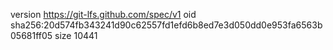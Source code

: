 version https://git-lfs.github.com/spec/v1
oid sha256:20d574fb343241d90c62557fd1efd6b8ed7e3d050dd0e953fa6563b05681ff05
size 10441
